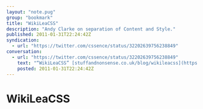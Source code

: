 ```yaml
---
layout: "note.pug"
group: "bookmark"
title: "WikiLeaCSS"
description: "Andy Clarke on separation of Content and Style."
published: 2011-01-31T22:24:42Z
syndication:
  - url: "https://twitter.com/cssence/status/32202639756238849"
conversation:
  - url: "https://twitter.com/cssence/status/32202639756238849"
    text: "“WikiLeaCSS” [stuffandnonsense.co.uk/blog/wikileacss](https://stuffandnonsense.co.uk/blog/wikileacss) #sn_1356"
    posted: 2011-01-31T22:24:42Z
---
```


# WikiLeaCSS
